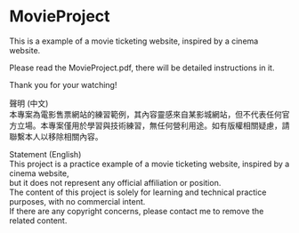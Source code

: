 # MovieProject
 
This is a example of a movie ticketing website, inspired by a cinema website.<br>

Please read the MovieProject.pdf, there will be detailed instructions in it.<br>

Thank you for your watching!<br>

聲明 (中文)<br>
本專案為電影售票網站的練習範例，其內容靈感來自某影城網站，但不代表任何官方立場。本專案僅用於學習與技術練習，無任何營利用途。如有版權相關疑慮，請聯繫本人以移除相關內容。<br>

Statement (English)<br>
This project is a practice example of a movie ticketing website, inspired by a cinema website, <br>
but it does not represent any official affiliation or position.<br>
The content of this project is solely for learning and technical practice purposes, with no commercial intent. <br>
If there are any copyright concerns, please contact me to remove the related content.
